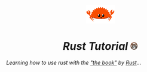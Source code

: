 <div align="center">
<a href="https://www.rust-lang.org/" >
<img src="img/rustacean-flat-happy.png" width="15%" height="15%" title="Ferris the crab" alt="Ferris the crab">
</a>
<h1 align="center"><em>Rust Tutorial </em><img src="img/rust-logo.png" width="4%" height="3%" title="Rust Icon" alt="Rust Icon"> </h1>
</div>

*Learning how to use rust with the ["the book"](https://doc.rust-lang.org/book/) by [Rust](https://www.rust-lang.org/)...*
